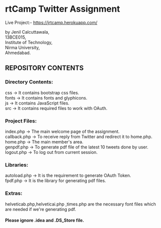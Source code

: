 # rtCamp Twitter Assignment<br />

Live Project:- https://jrtcamp.herokuapp.com/

by Jenil Calcuttawala,<br />
13BCE015,<br />
Institute of Technology,<br />
Nirma University,<br />
Ahmedabad.<br />

## REPOSITORY CONTENTS<br />

### Directory Contents:<br />
css   -> It contains bootstrap css files.<br />
fonts -> It contains fonts and glyphicons.<br />
js    -> It contains JavaScript files.<br />
src   -> It contains required files to work with OAuth.<br /> 

### Project Files:<br />
index.php    -> The main welcome page of the assignment.<br />
callback.php -> To receive reply from Twitter and redirect it to home.php.<br />
home.php     -> The main member's area.<br />
genpdf.php   -> To generate pdf file of the latest 10 tweets done by user.<br />
logout.php   -> To log out from current session.<br />

### Libraries:<br />
autoload.php -> It is the requirement to generate OAuth Token.<br />
fpdf.php     -> It is the library for generating pdf files.<br />

### Extras:<br />
helveticab.php,helveticai.php ,times.php are the necessary font files which are needed if we're generating pdf.<br />


#### Please ignore .idea and .DS_Store file.
